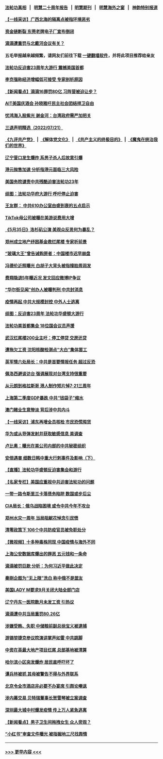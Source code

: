 #### [法轮功真相](https://github.com/gfw-breaker/truth/blob/master/README.md?t=0) &nbsp;&nbsp;|&nbsp;&nbsp; [明慧二十周年报告](https://github.com/gfw-breaker/mh-reports/blob/master/README.md?t=0) &nbsp;&nbsp;|&nbsp;&nbsp;[明慧期刊](https://github.com/gfw-breaker/mh-qikan) &nbsp;&nbsp;|&nbsp;&nbsp; [明慧海外之窗](https://github.com/gfw-breaker/mh-news/blob/master/README.md?t=0) &nbsp;&nbsp;|&nbsp;&nbsp; [神韵特别报道](https://github.com/gfw-breaker/mh-news/blob/master/shenyun.md?t=0)
#### [【一线采访】广西北海的隔离点被指环境恶劣](../pages/nsc413/n13786876.md?t=07221801) 
#### [资金链断裂 东莞老牌电子厂宣布倒闭](../pages/nsc413/n13786874.md?t=07221801) 
#### [滴滴遭重罚与北戴河会议有关？](../pages/nsc413/n13786849.md?t=07221801) 
#### 五毛举报越来越频繁，请网友们前往下载 [一键翻墙软件](https://github.com/gfw-breaker/ssr-accounts)，并将此项目推荐给亲友
#### [法轮功反迫害23周年大游行 震撼美国首都](../pages/nsc413/n13786701.md?t=07221801) 
#### [李克强称经济增幅低可接受 专家剖析原因](../pages/nsc413/n13786752.md?t=07221801) 
#### [【新闻看点】滴滴16罪罚80亿 习阵营被迫让步？](../pages/nsc413/n13786562.md?t=07221801) 
#### [AIT美国庆酒会 孙晓雅吁民主社会团结捍卫自由](../pages/nsc413/n13786172.md?t=07221801) 
#### [忧鸿海入股紫光 谢金河：台湾政府需严加把关](../pages/nsc413/n13786620.md?t=07221801) 
#### [三退声明精选（2022/07/21）](../pages/nsc413/n13786660.md?t=07221801) 
#### [《九评共产党》](https://github.com/begood0513/9ping.md/blob/master/README.md) &nbsp;|&nbsp; [《解体党文化》](../../../../jtdwh.md/blob/master/README.md)  &nbsp;|&nbsp; [《共产主义的终极目的》](../../../../gczydzjmd.md/blob/master/README.md) &nbsp;|&nbsp; [《魔鬼在统治我们的世界》](../../../../mgztzwmdsj.md/blob/master/README.md) 
#### [辽宁营口发生爆炸 系男子杀人后故意引爆](../pages/nsc413/n13786639.md?t=07221801) 
#### [港元抛售加速 分析指港元面临三大风险](../pages/nsc413/n13786601.md?t=07221801) 
#### [美国务院谴责中共残酷迫害法轮功23年](../pages/nsc413/n13786585.md?t=07221801) 
#### [组图：法轮功华府大游行 呼吁停止迫害](../pages/nsc413/n13786519.md?t=07221801) 
#### [王友群： 中共610办公室由盛到衰的五点启示](../pages/nsc413/n13786393.md?t=07221801) 
#### [TikTok母公司被曝在美游说费用大增](../pages/nsc413/n13786384.md?t=07221801) 
#### [《5月35日》洛杉矶公演 美观众反思何为暴乱？](../pages/nsc413/n13785743.md?t=07221801) 
#### [郑州成立地产纾困基金救烂尾楼 专家析前景](../pages/nsc413/n13786500.md?t=07221801) 
#### [“玻璃大王”曾告诫购房者：中国楼市迟早崩盘](../pages/nsc413/n13786463.md?t=07221801) 
#### [冯德伦近照曝光 白胡子大背头被指撞脸周润发](../pages/nsc413/n13786363.md?t=07221801) 
#### [费翔隐退5年曝近况 发文回应微博IP争议](../pages/nsc413/n13786448.md?t=07221801) 
#### [“华尔街见闻”创办人被曝判刑 中共封消息](../pages/nsc413/n13786360.md?t=07221801) 
#### [疫情再起 中共大规模封控 中外人士逃离](../pages/nsc413/n13786151.md?t=07221801) 
#### [组图：反迫害23周年 法轮功华盛顿大游行](../pages/nsc413/n13786433.md?t=07221801) 
#### [法轮功美首都集会 18位国会议员声援](../pages/nsc413/n13786399.md?t=07221801) 
#### [武汉烂尾楼200业主吁：停工停贷 交房还贷](../pages/nsc413/n13786152.md?t=07221801) 
#### [遭拖欠工资 沈阳核酸检测点“大白”集体罢工](../pages/nsc413/n13786218.md?t=07221801) 
#### [英军情六处局长：中共是首要情报任务 超过反恐](../pages/nsc413/n13786328.md?t=07221801) 
#### [佩洛西避谈访台 强调展现对台湾支持很重要](../pages/nsc413/n13786329.md?t=07221801) 
#### [从元朗到格拉斯哥 港人制作短片悼7‧21三周年](../pages/nsc413/n13786352.md?t=07221801) 
#### [上海第二季度GDP暴跌 中共“钱袋子”缩水](../pages/nsc413/n13786332.md?t=07221801) 
#### [澳门赌业生意惨淡 背后涉中共内斗](../pages/nsc413/n13786321.md?t=07221801) 
#### [【一线采访】浦东再增全员核检 市民恐慌囤货](../pages/nsc413/n13786305.md?t=07221801) 
#### [华为或从导弹发射井获取敏感信息 美调查](../pages/nsc413/n13786198.md?t=07221801) 
#### [卢比奥：曝光在美公司内部的中共秘密组织](../pages/nsc413/n13786308.md?t=07221801) 
#### [安倍遇害 细数日韩中重大行刺事件及影响（下）](../pages/nsc413/n13786289.md?t=07221801) 
#### [【直播】法轮功华盛顿反迫害集会和游行](../pages/nsc413/n13781661.md?t=07221801) 
#### [【名家专栏】美国应重视中共迫害法轮功的问题](../pages/nsc413/n13785713.md?t=07221801) 
#### [一带一路令斯里兰卡落债务陷阱 数国或步后尘](../pages/nsc413/n13786290.md?t=07221801) 
#### [CIA局长：俄乌战陷困境 或令中共今年不攻台](../pages/nsc413/n13786225.md?t=07221801) 
#### [郑州水灾一周年 当局阻献花悼念引民愤](../pages/nsc413/n13786205.md?t=07221801) 
#### [清零政策下 106个中共防疫官员被免职处分](../pages/nsc413/n13786097.md?t=07221801) 
#### [【微视频】十多种毒株同现 中国疫情与海外不同](../pages/nsc413/n13786174.md?t=07221801) 
#### [上海公安数据库爆出的罪恶 五元钱和一条命](../pages/nsc413/n13785512.md?t=07221801) 
#### [滴滴被罚巨款 分析：为何习近平做此决定](../pages/nsc413/n13786090.md?t=07221801) 
#### [秦刚企图为“无上限”洗白 称中俄不是盟友](../pages/nsc413/n13785999.md?t=07221801) 
#### [美国LADY M要求9月关闭大陆全部门店](../pages/nsc413/n13786047.md?t=07221801) 
#### [辽宁丹东一医院数月未发工资 引热议](../pages/nsc413/n13786009.md?t=07221801) 
#### [滴滴遭中共当局重罚80.26亿](../pages/nsc413/n13785971.md?t=07221801) 
#### [涉嫌受贿、失职 中储粮前副总徐宝义被逮捕](../pages/nsc413/n13785986.md?t=07221801) 
#### [游锡堃捷克参议院演讲掌声如雷 中共跳脚](../pages/nsc413/n13785768.md?t=07221801) 
#### [中资在英最大地产项目烂尾 总部基地被清算](../pages/nsc413/n13785551.md?t=07221801) 
#### [哈尔滨小区突发爆炸 居民直呼吓坏了](../pages/nsc413/n13785969.md?t=07221801) 
#### [谭兵林被抓 其母被警告不得与外界联系](../pages/nsc413/n13785964.md?t=07221801) 
#### [北京令全市酒店非必要不办宴席 引舆论嘲讽](../pages/nsc413/n13785876.md?t=07221801) 
#### [涉内幕交易 贝特瑞董事长贺雪琴被立案调查](../pages/nsc413/n13785952.md?t=07221801) 
#### [深圳最大城中村爆发疫情 传上万人紧急逃离](../pages/nsc413/n13785786.md?t=07221801) 
#### [【新闻看点】男子卫生间拖拽女生 众人旁观？](../pages/nsc413/n13785602.md?t=07221801) 
#### [“小红书”审查文件曝光 被指掘地三尺找舆情](../pages/nsc413/n13785746.md?t=07221801) 

----
#### [ >>> 更早内容 <<< ](../indexes/nsc413-earlier.md)
